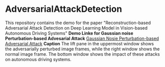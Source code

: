 # AdversarialAttackDetection
This repository contains the demo for the paper "Reconstruction-based Adversarial Attack Detection on Deep Learning Model in Vision-based Autonomous Driving Systems"
**Demo Linke for Gaussian noise Perturbation-based Advesarial Attack**
[Gaussian Nosie Perturbation-based Adversarial Attack](https://youtu.be/jUgBWJme5pA)
**Caption**
The lift pane in the uppermost window shows the adversarially perturbed image frames, while the right window shows the normal image frame. The bottom window shows the impact of these attacks on autonomous driving systems.
